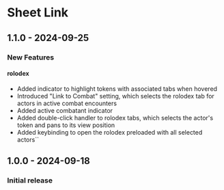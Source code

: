 # Sheet Link

## 1.1.0 - 2024-09-25

### New Features

#### rolodex
- Added indicator to highlight tokens with associated tabs when hovered
- Introduced "Link to Combat" setting, which selects the rolodex tab for actors in active combat encounters
- Added active combatant indicator
- Added double-click handler to rolodex tabs, which selects the actor's token and pans to its view position
- Added keybinding to open the rolodex preloaded with all selected actors``

## 1.0.0 - 2024-09-18

### Initial release
